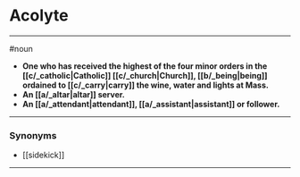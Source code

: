 # Acolyte
---
#noun
- **One who has received the highest of the four minor orders in the [[c/_catholic|Catholic]] [[c/_church|Church]], [[b/_being|being]] ordained to [[c/_carry|carry]] the wine, water and lights at Mass.**
- **An [[a/_altar|altar]] server.**
- **An [[a/_attendant|attendant]], [[a/_assistant|assistant]] or follower.**
---
### Synonyms
- [[sidekick]]
---
